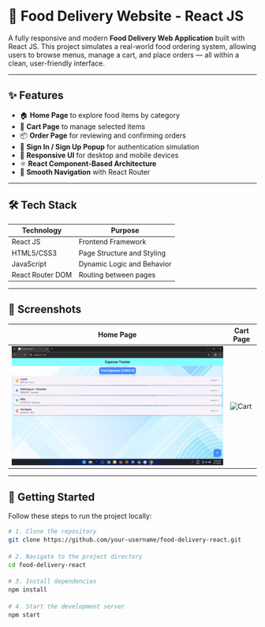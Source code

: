# 🍔 Food Delivery Website - React JS

A fully responsive and modern **Food Delivery Web Application** built with React JS. This project simulates a real-world food ordering system, allowing users to browse menus, manage a cart, and place orders — all within a clean, user-friendly interface.

---

## ✨ Features

- 🏠 **Home Page** to explore food items by category  
- 🛒 **Cart Page** to manage selected items  
- 📦 **Order Page** for reviewing and confirming orders  
- 🔐 **Sign In / Sign Up Popup** for authentication simulation  
- 🎨 **Responsive UI** for desktop and mobile devices  
- ⚛️ **React Component-Based Architecture**  
- 🔁 **Smooth Navigation** with React Router

---

## 🛠️ Tech Stack

| Technology | Purpose                     |
|------------|-----------------------------|
| React JS   | Frontend Framework          |
| HTML5/CSS3 | Page Structure and Styling  |
| JavaScript | Dynamic Logic and Behavior  |
| React Router DOM | Routing between pages |

---

## 📸 Screenshots

| Home Page                      | Cart Page                      |
|-------------------------------|--------------------------------|
| ![image alt](https://github.com/PKSNSenevirathna/expense_tracker/blob/36fc987d0791859cdf5dabea2b88dc1ae8f8114e/Screenshot%20.png) | ![Cart](screenshots/cart.png)  |

---

## 🚀 Getting Started

Follow these steps to run the project locally:

```bash
# 1. Clone the repository
git clone https://github.com/your-username/food-delivery-react.git

# 2. Navigate to the project directory
cd food-delivery-react

# 3. Install dependencies
npm install

# 4. Start the development server
npm start
